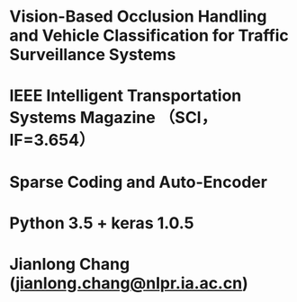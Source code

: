 # Vision-Based Occlusion Handling and Vehicle Classification for Traffic Surveillance Systems
# IEEE Intelligent Transportation Systems Magazine （SCI，IF=3.654）
# Sparse Coding and Auto-Encoder
# Python 3.5 + keras 1.0.5
# Jianlong Chang (jianlong.chang@nlpr.ia.ac.cn)
